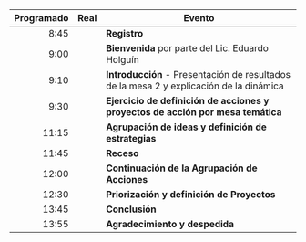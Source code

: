 
Programado | Real  | Evento
----------:|------:|-------
  8:45     |       | **Registro**
  9:00     |  	   | **Bienvenida** por parte del Lic. Eduardo Holguín
  9:10     | 	   | **Introducción** - Presentación de resultados de la mesa 2 y explicación de la dinámica
  9:30     |       | **Ejercicio de definición de acciones y proyectos de acción por mesa temática** 
  11:15    |       | **Agrupación de ideas y definición de estrategias**
  11:45    |       | **Receso**
  12:00    |       | **Continuación de la Agrupación de Acciones**
  12:30    |       | **Priorización y definición de Proyectos**
  13:45    |       | **Conclusión**
  13:55    |       | **Agradecimiento y despedida**


